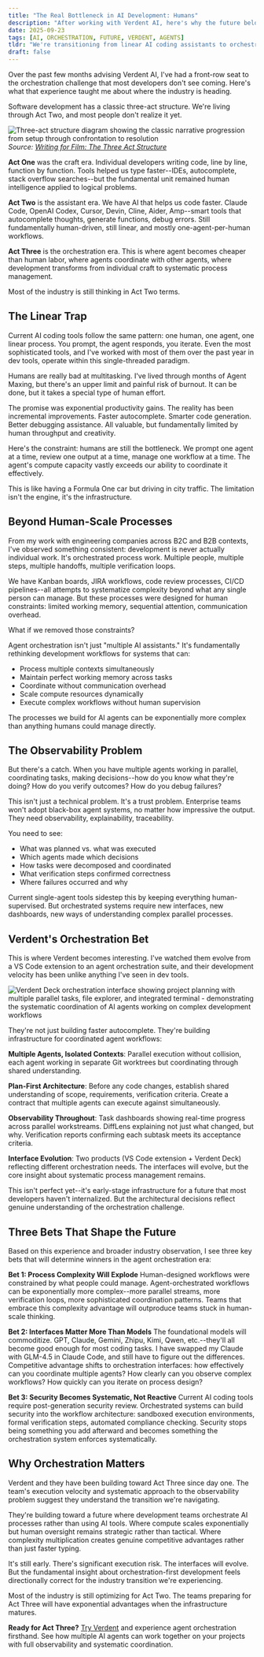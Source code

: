 ```yaml
---
title: "The Real Bottleneck in AI Development: Humans"
description: "After working with Verdent AI, here's why the future belongs to agent orchestration, not faster typing."
date: 2025-09-23
tags: [AI, ORCHESTRATION, FUTURE, VERDENT, AGENTS]
tldr: "We're transitioning from linear AI coding assistants to orchestrated agent systems. The future isn't about humans using AI tools--it's about humans orchestrating AI processes."
draft: false
---
```


Over the past few months advising Verdent AI, I've had a front-row seat to the orchestration challenge that most developers don't see coming. Here's what that experience taught me about where the industry is heading.

Software development has a classic three-act structure. We're living through Act Two, and most people don't realize it yet.

![Three-act structure diagram showing the classic narrative progression from setup through confrontation to resolution](/images/three-act-structure.png)
*Source: [Writing for Film: The Three Act Structure](https://thediscerningwriter.wordpress.com/2016/04/20/writing-for-film-the-three-act-structure/)*

**Act One** was the craft era. Individual developers writing code, line by line, function by function. Tools helped us type faster--IDEs, autocomplete, stack overflow searches--but the fundamental unit remained human intelligence applied to logical problems.

**Act Two** is the assistant era. We have AI that helps us code faster. Claude Code, OpenAI Codex, Cursor, Devin, Cline, Aider, Amp--smart tools that autocomplete thoughts, generate functions, debug errors. Still fundamentally human-driven, still linear, and mostly one-agent-per-human workflows.

**Act Three** is the orchestration era. This is where agent becomes cheaper than human labor, where agents coordinate with other agents, where development transforms from individual craft to systematic process management.

Most of the industry is still thinking in Act Two terms.

## The Linear Trap

Current AI coding tools follow the same pattern: one human, one agent, one linear process. You prompt, the agent responds, you iterate. Even the most sophisticated tools, and I've worked with most of them over the past year in dev tools, operate within this single-threaded paradigm.

Humans are really bad at multitasking. I've lived through months of Agent Maxing, but there's an upper limit and painful risk of burnout. It can be done, but it takes a special type of human effort.

The promise was exponential productivity gains. The reality has been incremental improvements. Faster autocomplete. Smarter code generation. Better debugging assistance. All valuable, but fundamentally limited by human throughput and creativity.

Here's the constraint: humans are still the bottleneck. We prompt one agent at a time, review one output at a time, manage one workflow at a time. The agent's compute capacity vastly exceeds our ability to coordinate it effectively.

This is like having a Formula One car but driving in city traffic. The limitation isn't the engine, it's the infrastructure.

## Beyond Human-Scale Processes

From my work with engineering companies across B2C and B2B contexts, I've observed something consistent: development is never actually individual work. It's orchestrated process work. Multiple people, multiple steps, multiple handoffs, multiple verification loops.

We have Kanban boards, JIRA workflows, code review processes, CI/CD pipelines--all attempts to systematize complexity beyond what any single person can manage. But these processes were designed for human constraints: limited working memory, sequential attention, communication overhead.

What if we removed those constraints?

Agent orchestration isn't just "multiple AI assistants." It's fundamentally rethinking development workflows for systems that can:
- Process multiple contexts simultaneously
- Maintain perfect working memory across tasks
- Coordinate without communication overhead
- Scale compute resources dynamically
- Execute complex workflows without human supervision

The processes we build for AI agents can be exponentially more complex than anything humans could manage directly.

## The Observability Problem

But there's a catch. When you have multiple agents working in parallel, coordinating tasks, making decisions--how do you know what they're doing? How do you verify outcomes? How do you debug failures?

This isn't just a technical problem. It's a trust problem. Enterprise teams won't adopt black-box agent systems, no matter how impressive the output. They need observability, explainability, traceability.

You need to see:
- What was planned vs. what was executed
- Which agents made which decisions
- How tasks were decomposed and coordinated
- What verification steps confirmed correctness
- Where failures occurred and why

Current single-agent tools sidestep this by keeping everything human-supervised. But orchestrated systems require new interfaces, new dashboards, new ways of understanding complex parallel processes.

## Verdent's Orchestration Bet

This is where Verdent becomes interesting. I've watched them evolve from a VS Code extension to an agent orchestration suite, and their development velocity has been unlike anything I've seen in dev tools.

![Verdent Deck orchestration interface showing project planning with multiple parallel tasks, file explorer, and integrated terminal - demonstrating the systematic coordination of AI agents working on complex development workflows](/images/20250923_verdent-deck-ui.png)

They're not just building faster autocomplete. They're building infrastructure for coordinated agent workflows:

**Multiple Agents, Isolated Contexts**: Parallel execution without collision, each agent working in separate Git worktrees but coordinating through shared understanding.

**Plan-First Architecture**: Before any code changes, establish shared understanding of scope, requirements, verification criteria. Create a contract that multiple agents can execute against simultaneously.

**Observability Throughout**: Task dashboards showing real-time progress across parallel workstreams. DiffLens explaining not just what changed, but why. Verification reports confirming each subtask meets its acceptance criteria.

**Interface Evolution**: Two products (VS Code extension + Verdent Deck) reflecting different orchestration needs. The interfaces will evolve, but the core insight about systematic process management remains.

This isn't perfect yet--it's early-stage infrastructure for a future that most developers haven't internalized. But the architectural decisions reflect genuine understanding of the orchestration challenge.

## Three Bets That Shape the Future

Based on this experience and broader industry observation, I see three key bets that will determine winners in the agent orchestration era:

**Bet 1: Process Complexity Will Explode**
Human-designed workflows were constrained by what people could manage. Agent-orchestrated workflows can be exponentially more complex--more parallel streams, more verification loops, more sophisticated coordination patterns. Teams that embrace this complexity advantage will outproduce teams stuck in human-scale thinking.

**Bet 2: Interfaces Matter More Than Models**
The foundational models will commoditize. GPT, Claude, Gemini, Zhipu, Kimi, Qwen, etc.--they'll all become good enough for most coding tasks. I have swapped my Claude with GLM-4.5 in Claude Code, and still have to figure out the differences. Competitive advantage shifts to orchestration interfaces: how effectively can you coordinate multiple agents? How clearly can you observe complex workflows? How quickly can you iterate on process design?

**Bet 3: Security Becomes Systematic, Not Reactive**
Current AI coding tools require post-generation security review. Orchestrated systems can build security into the workflow architecture: sandboxed execution environments, formal verification steps, automated compliance checking. Security stops being something you add afterward and becomes something the orchestration system enforces systematically.

## Why Orchestration Matters

Verdent and they have been building toward Act Three since day one. The team's execution velocity and systematic approach to the observability problem suggest they understand the transition we're navigating.

They're building toward a future where development teams orchestrate AI processes rather than using AI tools. Where compute scales exponentially but human oversight remains strategic rather than tactical. Where complexity multiplication creates genuine competitive advantages rather than just faster typing.

It's still early. There's significant execution risk. The interfaces will evolve. But the fundamental insight about orchestration-first development feels directionally correct for the industry transition we're experiencing.

Most of the industry is still optimizing for Act Two. The teams preparing for Act Three will have exponential advantages when the infrastructure matures.

<div class="alert alert-info">
  <strong>Ready for Act Three?</strong> <a href="https://www.verdent.ai/" target="_blank" rel="noopener noreferrer">Try Verdent</a> and experience agent orchestration firsthand. See how multiple AI agents can work together on your projects with full observability and systematic coordination.
</div>